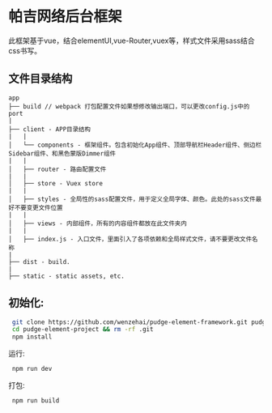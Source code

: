 # 帕吉网络后台框架
此框架基于vue，结合elementUI,vue-Router,vuex等，样式文件采用sass结合css书写。
#### 

## 文件目录结构

```
app
├── build // webpack 打包配置文件如果想修改输出端口，可以更改config.js中的port
|
├── client - APP目录结构
|   |
│   └── components - 框架组件。包含初始化App组件、顶部导航栏Header组件、侧边栏Sidebar组件、和黑色蒙版Dimmer组件
|   |
│   ├── router - 路由配置文件
|   |
│   ├── store - Vuex store
|   |
│   ├── styles - 全局性的sass配置文件，用于定义全局字体、颜色。此处的sass文件最好不要变更文件位置
|   |
│   ├── views - 内部组件，所有的内容组件都放在此文件夹内
|   |
│   ├── index.js - 入口文件，里面引入了各项依赖和全局样式文件，请不要更改文件名称
|   
├── dist - build.
|   
├── static - static assets, etc.

```

## 初始化:

```bash
 git clone https://github.com/wenzehai/pudge-element-framework.git pudge-element-project  
 cd pudge-element-project && rm -rf .git
 npm install

```


运行:

```bash
 npm run dev
```

打包:

```bash
 npm run build
```

